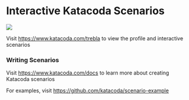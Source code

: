 # Interactive Katacoda Scenarios

[![](http://shields.katacoda.com/katacoda/trebla/count.svg)](https://www.katacoda.com/trebla "Get your profile on Katacoda.com")

Visit https://www.katacoda.com/trebla to view the profile and interactive scenarios

### Writing Scenarios
Visit https://www.katacoda.com/docs to learn more about creating Katacoda scenarios

For examples, visit https://github.com/katacoda/scenario-example
